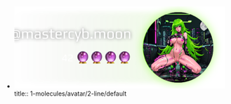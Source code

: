 - ![](https://raw.githubusercontent.com/cybercongress/prism/img-upload/components/1-molecules/avatar/2-line.png)
  title:: 1-molecules/avatar/2-line/default
